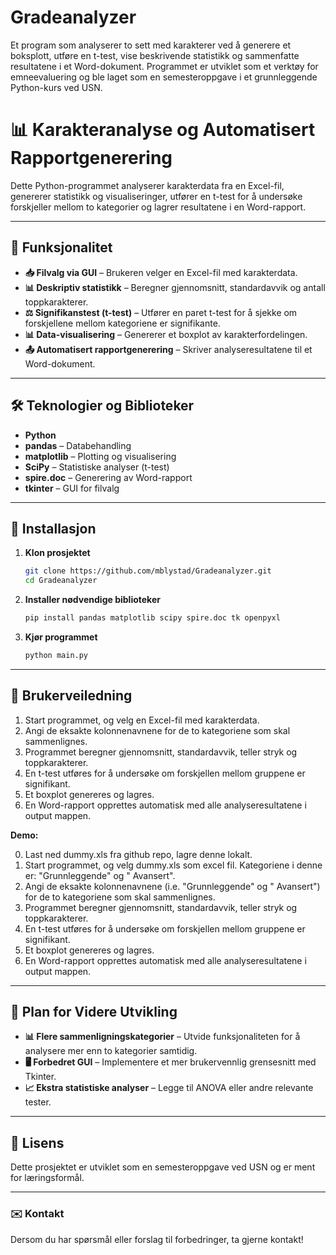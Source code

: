 # Gradeanalyzer
Et program som analyserer to sett med karakterer ved å generere et boksplott, utføre en t-test, vise beskrivende statistikk og sammenfatte resultatene i et Word-dokument. Programmet er utviklet som et verktøy for emneevaluering og ble laget som en semesteroppgave i et grunnleggende Python-kurs ved USN.



# 📊 Karakteranalyse og Automatisert Rapportgenerering  

Dette Python-programmet analyserer karakterdata fra en Excel-fil, genererer statistikk og visualiseringer, utfører en t-test for å undersøke forskjeller mellom to kategorier og lagrer resultatene i en Word-rapport.  

---

## 🚀 Funksjonalitet  

- **📥 Filvalg via GUI** – Brukeren velger en Excel-fil med karakterdata.  
- **📊 Deskriptiv statistikk** – Beregner gjennomsnitt, standardavvik og antall toppkarakterer.  
- **⚖️ Signifikanstest (t-test)** – Utfører en paret t-test for å sjekke om forskjellene mellom kategoriene er signifikante.  
- **📊 Data-visualisering** – Genererer et boxplot av karakterfordelingen.  
- **📤 Automatisert rapportgenerering** – Skriver analyseresultatene til et Word-dokument.  

---

## 🛠️ Teknologier og Biblioteker  

- **Python**  
- **pandas** – Databehandling  
- **matplotlib** – Plotting og visualisering  
- **SciPy** – Statistiske analyser (t-test)  
- **spire.doc** – Generering av Word-rapport  
- **tkinter** – GUI for filvalg  

---

## 🔧 Installasjon  

1. **Klon prosjektet**  
   ```bash
   git clone https://github.com/mblystad/Gradeanalyzer.git
   cd Gradeanalyzer
   ```
2. **Installer nødvendige biblioteker**  
   ```bash
   pip install pandas matplotlib scipy spire.doc tk openpyxl
   ```
3. **Kjør programmet**  
   ```bash
   python main.py
   ```

---

## 📖 Brukerveiledning  

1. Start programmet, og velg en Excel-fil med karakterdata.  
2. Angi de eksakte kolonnenavnene for de to kategoriene som skal sammenlignes.  
3. Programmet beregner gjennomsnitt, standardavvik, teller stryk og toppkarakterer.  
4. En t-test utføres for å undersøke om forskjellen mellom gruppene er signifikant.  
5. Et boxplot genereres og lagres.  
6. En Word-rapport opprettes automatisk med alle analyseresultatene i output mappen.

**Demo:**

0. Last ned dummy.xls fra github repo, lagre denne lokalt.
1. Start programmet, og velg dummy.xls som excel fil. Kategoriene i denne er: "Grunnleggende" og " Avansert".  
2. Angi de eksakte kolonnenavnene (i.e. "Grunnleggende" og " Avansert")  for de to kategoriene som skal sammenlignes.  
3. Programmet beregner gjennomsnitt, standardavvik, teller stryk og toppkarakterer.  
4. En t-test utføres for å undersøke om forskjellen mellom gruppene er signifikant.  
5. Et boxplot genereres og lagres.  
6. En Word-rapport opprettes automatisk med alle analyseresultatene i output mappen.

---

## 🎯 Plan for Videre Utvikling  

- **📊 Flere sammenligningskategorier** – Utvide funksjonaliteten for å analysere mer enn to kategorier samtidig.  
- **🖥️ Forbedret GUI** – Implementere et mer brukervennlig grensesnitt med Tkinter.  
- **📈 Ekstra statistiske analyser** – Legge til ANOVA eller andre relevante tester.  

---

## 📜 Lisens  

Dette prosjektet er utviklet som en semesteroppgave ved USN og er ment for læringsformål.  

---

### ✉️ Kontakt  

Dersom du har spørsmål eller forslag til forbedringer, ta gjerne kontakt!  
